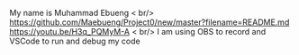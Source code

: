 My name is Muhammad Ebueng < br/>
https://github.com/Maebueng/Project0/new/master?filename=README.md <br />
https://youtu.be/H3q_PQMyM-A < br/>
I am using OBS to record and VSCode to run and debug my code
